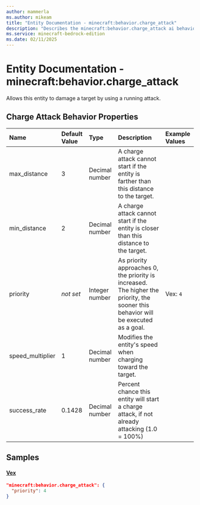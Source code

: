 ```yaml
---
author: mammerla
ms.author: mikeam
title: "Entity Documentation - minecraft:behavior.charge_attack"
description: "Describes the minecraft:behavior.charge_attack ai behavior component"
ms.service: minecraft-bedrock-edition
ms.date: 02/11/2025 
---
```


# Entity Documentation - minecraft:behavior.charge_attack

Allows this entity to damage a target by using a running attack.


## Charge Attack Behavior Properties

|Name       |Default Value |Type |Description |Example Values |
|:----------|:-------------|:----|:-----------|:------------- |
| max_distance | 3 | Decimal number | A charge attack cannot start if the entity is farther than this distance to the target. |  | 
| min_distance | 2 | Decimal number | A charge attack cannot start if the entity is closer than this distance to the target. |  | 
| priority | *not set* | Integer number | As priority approaches 0, the priority is increased. The higher the priority, the sooner this behavior will be executed as a goal. | Vex: `4` | 
| speed_multiplier | 1 | Decimal number | Modifies the entity's speed when charging toward the target. |  | 
| success_rate | 0.1428 | Decimal number | Percent chance this entity will start a charge attack, if not already attacking (1.0 = 100%) |  | 

## Samples

#### [Vex](https://github.com/Mojang/bedrock-samples/tree/preview/behavior_pack/entities/vex.json)


```json
"minecraft:behavior.charge_attack": {
  "priority": 4
}
```
